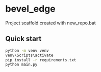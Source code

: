 # bevel_edge

Project scaffold created with new_repo.bat

## Quick start
```bash
python -m venv venv
venv\Scripts\activate
pip install -r requirements.txt
python main.py
```
